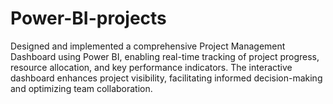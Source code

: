 # Power-BI-projects


Designed and implemented a comprehensive Project Management Dashboard using Power BI, enabling real-time tracking of project progress, resource allocation, and key performance indicators. The interactive dashboard enhances project visibility, facilitating informed decision-making and optimizing team collaboration.
